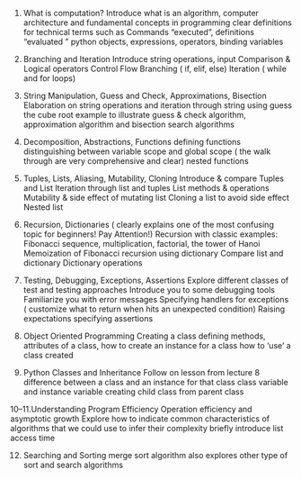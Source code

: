 1. What is computation?
Introduce what is an algorithm, computer architecture and fundamental concepts in programming
clear definitions for technical terms such as Commands “executed”, definitions “evaluated ”
python objects, expressions, operators, binding variables

2. Branching and Iteration
Introduce string operations, input
Comparison & Logical operators
Control Flow Branching ( if, elif, else)
Iteration ( while and for loops)
3. String Manipulation, Guess and Check, Approximations, Bisection
Elaboration on string operations and iteration through string
using guess the cube root example to illustrate guess & check algorithm, approximation algorithm and bisection search algorithms

4. Decomposition, Abstractions, Functions
defining functions
distinguishing between variable scope and global scope ( the walk through are very comprehensive and clear)
nested functions

5. Tuples, Lists, Aliasing, Mutability, Cloning
Introduce & compare Tuples and List
Iteration through list and tuples
List methods & operations
Mutability & side effect of mutating list
Cloning a list to avoid side effect
Nested list

6. Recursion, Dictionaries ( clearly explains one of the most confusing topic for beginners! Pay Attention!)
Recursion with classic examples: Fibonacci sequence, multiplication, factorial, the tower of Hanoi
Memoization of Fibonacci recursion using dictionary
Compare list and dictionary
Dictionary operations

7. Testing, Debugging, Exceptions, Assertions
Explore different classes of test and testing approaches
Introduce you to some debugging tools
Familiarize you with error messages
Specifying handlers for exceptions ( customize what to return when hits an unexpected condition)
Raising expectations
specifying assertions

8. Object Oriented Programming
Creating a class
defining methods, attributes of a class, how to create an instance for a class
how to ‘use’ a class created

9. Python Classes and Inheritance
Follow on lesson from lecture 8
difference between a class and an instance for that class
class variable and instance variable
creating child class from parent class

10–11.Understanding Program Efficiency
Operation efficiency and asymptotic growth
Explore how to indicate common characteristics of algorithms that we could use to infer their complexity
briefly introduce list access time

12. Searching and Sorting
merge sort algorithm
also explores other type of sort and search algorithms